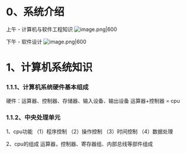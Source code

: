 # 0、系统介绍

上午 - 计算机与软件工程知识
![image.png|600](https://yancey-note-img.oss-cn-beijing.aliyuncs.com/20250921143943.png)

下午 - 软件设计
![image.png|600](https://yancey-note-img.oss-cn-beijing.aliyuncs.com/20250921144038.png)

# 1、计算机系统知识
### 1.1.1、计算机系统硬件基本组成
硬件：运算器、控制器、存储器、输入设备、输出设备
运算器+控制器 = cpu

### 1.1.2、中央处理单元
1、cpu功能
（1）程序控制
（2）操作控制
（3）时间控制
（4）数据处理

2、cpu的组成
运算器，控制器、寄存器组、内部总线等部件组成


